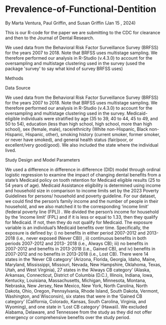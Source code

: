 # Prevalence-of-Functional-Dentition
By Marta Ventura, Paul Griffin, and Susan Griffin (Jan 15 , 2024)

This is our R-code for the paper we are submitting to the CDC for clearance and then to the Journal of Dental Research. 

We used data from the Behavioral Risk Factor Surveillance Survey (BRFSS) for the years 2007 to 2018.  Note that BRFSS uses multistage sampling.  We therefore performed our analysis in R-Studio (v.4.3.0) to account for the oversampling and multistage clustering used in the survey (used the package 'survey' to say what kind of survey BRFSS uses)

Methods 

Data Source

We used data from the Behavioral Risk Factor Surveillance Survey (BRFSS) for the years 2007 to 2018.  Note that BRFSS uses multistage sampling.  We therefore performed our analysis in R-Studio (v.4.3.0) to account for the oversampling and multistage clustering used in the survey.  Medicaid-eligible individuals were stratified by age (35 to 39, 40 to 44, 45 to 49, and 50 to 54), education (less than high school, high school, more than high school), sex (female, male), race/ethnicity (White non-Hispanic, Black non-Hispanic, Hispanic, other), smoking history (current smoker, former smoker, or never have smoked), and general health status (fair/poor, or excellent/very good/good).  We also included the state where the individual lived.

Study Design and Model Parameters

We used a difference in difference in difference (DID) model through ordinal logistic regression to examine the impact of changing dental benefits from a state’s Medicaid policy on tooth retention for Medicaid eligible results (25 to 54 years of age). Medicaid Assistance eligibility is determined using income and household size in comparison to income limits set by the 2023 Poverty Guidelines for persons/ household and poverty guideline. For our dataset, we could find the person’s family income and the number of people in their household, and we also matched it to the corresponding ‘income limit’ (federal poverty line (FPL)) . We divided the person’s income for household by the ‘income limit’ (FPL) and if it is less or equal to 1.33, then they qualify for Medicaid. If not, then they do not qualify for Medicaid. The exposure variable is an individual’s Medicaid benefits over time. Specifically, the exposure is defined by: i) no benefits in either period 2007-2012 and 2013- 2018 (i.e., never exposed (Never CB)) , ii) continuous benefits in both periods 2007-2012 and 2013- 2018 (i.e., Always CB); iii) no benefits in 2007-2012 and benefits in 2013-2018 (i.e., Gained CB), and iv) benefits in 2007-2012 and no benefits in 2013-2018 (i.e., Lost CB).  There were 14 states in the ‘Never CB category’ (Arizona, Florida, Georgia, Idaho, Maine, Maryland, Mississippi, Missouri, Nevada, New Hampshire, Oklahoma, Texas, Utah, and West Virginia), 27 states in the ‘Always CB category’ (Alaska, Arkansas, Connecticut, District of Columbia (D.C.), Illinois, Indiana, Iowa, Kentucky, Louisiana, Massachusetts, Michigan, Minnesota, Montana, Nebraska, New Jersey, New Mexico, New York, North Carolina, North Dakota, Ohio, Oregon, Pennsylvania, Rhode Island, South Dakota, Vermont, Washington, and Wisconsin), six states that were in the ‘Gained CB category’ (California, Colorado, Kansas, South Carolina, Virginia, and Wyoming), and one state in ‘Lost CB category’ (Hawaii). We excluded Alabama, Delaware, and Tennessee from the study as they did not offer emergency or comprehensive benefits over the study period.


 
